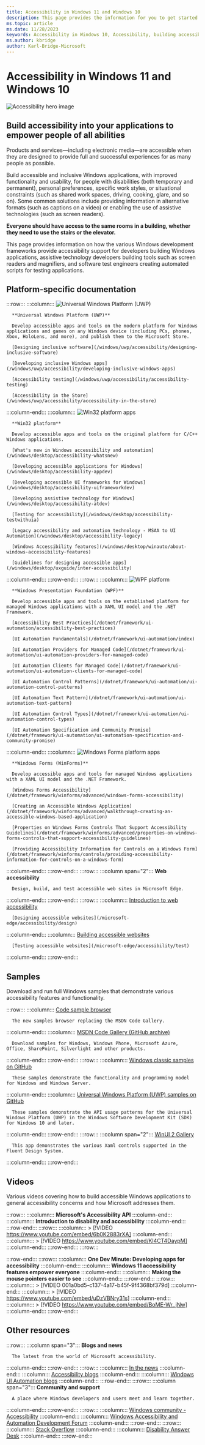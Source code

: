 ```yaml
---
title: Accessibility in Windows 11 and Windows 10
description: This page provides the information for you to get started developing accessible Windows apps.
ms.topic: article
ms.date: 11/28/2023
keywords: Accessibility in Windows 10, Accessibility, building accessible win32 apps, building accessible UWP apps, building accessible WPF apps, building accessible WinForms apps
ms.author: kbridge
author: Karl-Bridge-Microsoft
---
```


# Accessibility in Windows 11 and Windows 10

![Accessibility hero image](images/hero-accessibility-bar-smaller.png)

## Build accessibility into your applications to empower people of all abilities

Products and services—including electronic media—are accessible when they are designed to provide full and successful experiences for as many people as possible.

Build accessible and inclusive Windows applications, with improved functionality and usability, for people with disabilities (both temporary and permanent), personal preferences, specific work styles, or situational constraints (such as shared work spaces, driving, cooking, glare, and so on). Some common solutions include providing information in alternative formats (such as captions on a video) or enabling the use of assistive technologies (such as screen readers).

**Everyone should have access to the same rooms in a building, whether they need to use the stairs or the elevator.**

This page provides information on how the various Windows development frameworks provide accessibility support for developers building Windows applications, assistive technology developers building tools such as screen readers and magnifiers, and software test engineers creating automated scripts for testing applications.

## Platform-specific documentation

:::row:::
   :::column:::
      ![Universal Windows Platform (UWP)](images/platform-uwp.png)

      **Universal Windows Platform (UWP)**

      Develop accessible apps and tools on the modern platform for Windows applications and games on any Windows device (including PCs, phones, Xbox, HoloLens, and more), and publish them to the Microsoft Store.

      [Designing inclusive software](/windows/uwp/accessibility/designing-inclusive-software)

      [Developing inclusive Windows apps](/windows/uwp/accessibility/developing-inclusive-windows-apps)

      [Accessibility testing](/windows/uwp/accessibility/accessibility-testing)

      [Accessibility in the Store](/windows/uwp/accessibility/accessibility-in-the-store)
   :::column-end:::
   :::column:::
      ![Win32 platform apps](images/platform-win32.png)

      **Win32 platform**

      Develop accessible apps and tools on the original platform for C/C++ Windows applications.

      [What's new in Windows accessibility and automation](/windows/desktop/accessibility-whatsnew)

      [Developing accessible applications for Windows](/windows/desktop/accessibility-appdev)

      [Developing accessible UI frameworks for Windows](/windows/desktop/accessibility-uiframeworkdev)

      [Developing assistive technology for Windows](/windows/desktop/accessibility-atdev)

      [Testing for accessibility](/windows/desktop/accessibility-testwithuia)

      [Legacy accessibility and automation technology - MSAA to UI Automation](/windows/desktop/accessibility-legacy)

      [Windows Accessibility features](/windows/desktop/winauto/about-windows-accessibility-features)

      [Guidelines for designing accessible apps](/windows/desktop/uxguide/inter-accessibility)
   :::column-end:::
:::row-end:::
:::row:::
   :::column:::
      ![WPF platform](images/platform-wpf2-small.png)

      **Windows Presentation Foundation (WPF)**

      Develop accessible apps and tools on the established platform for managed Windows applications with a XAML UI model and the .NET Framework.

      [Accessibility Best Practices](/dotnet/framework/ui-automation/accessibility-best-practices)

      [UI Automation Fundamentals](/dotnet/framework/ui-automation/index)

      [UI Automation Providers for Managed Code](/dotnet/framework/ui-automation/ui-automation-providers-for-managed-code)

      [UI Automation Clients for Managed Code](/dotnet/framework/ui-automation/ui-automation-clients-for-managed-code)

      [UI Automation Control Patterns](/dotnet/framework/ui-automation/ui-automation-control-patterns)

      [UI Automation Text Pattern](/dotnet/framework/ui-automation/ui-automation-text-pattern)

      [UI Automation Control Types](/dotnet/framework/ui-automation/ui-automation-control-types)

      [UI Automation Specification and Community Promise](/dotnet/framework/ui-automation/ui-automation-specification-and-community-promise)
   :::column-end:::
   :::column:::
      ![Windows Forms platform apps](images/platform-winforms.png)

      **Windows Forms (WinForms)**

      Develop accessible apps and tools for managed Windows applications with a XAML UI model and the .NET Framework.

      [Windows Forms Accessibility](/dotnet/framework/winforms/advanced/windows-forms-accessibility)

      [Creating an Accessible Windows Application](/dotnet/framework/winforms/advanced/walkthrough-creating-an-accessible-windows-based-application)

      [Properties on Windows Forms Controls That Support Accessibility Guidelines](/dotnet/framework/winforms/advanced/properties-on-windows-forms-controls-that-support-accessibility-guidelines)

      [Providing Accessibility Information for Controls on a Windows Form](/dotnet/framework/winforms/controls/providing-accessibility-information-for-controls-on-a-windows-form)
   :::column-end:::
:::row-end:::
:::row:::
   :::column span="2":::
      **Web accessibility**

      Design, build, and test accessible web sites in Microsoft Edge.
   :::column-end:::
:::row-end:::
:::row:::
   :::column:::
      [Introduction to web accessibility](/microsoft-edge/accessibility)

      [Designing accessible websites](/microsoft-edge/accessibility/design)
   :::column-end:::
   :::column:::
      [Building accessible websites](/microsoft-edge/accessibility/build)

      [Testing accessible websites](/microsoft-edge/accessibility/test)
   :::column-end:::
:::row-end:::

## Samples

Download and run full Windows samples that demonstrate various accessibility features and functionality.

:::row:::
   :::column:::
      [Code sample browser](/samples/browse/)

      The new samples browser replacing the MSDN Code Gallery.
   :::column-end:::
   :::column:::
      [MSDN Code Gallery (GitHub archive)](https://github.com/microsoftarchive/msdn-code-gallery-microsoft/tree/master/Official%20Windows%20Platform%20Sample)

      Download samples for Windows, Windows Phone, Microsoft Azure, Office, SharePoint, Silverlight and other products.
   :::column-end:::
:::row-end:::
:::row:::
   :::column:::
      [Windows classic samples on GitHub](https://github.com/microsoft/Windows-classic-samples/search?q=accessibility&unscoped_q=accessibility)

      These samples demonstrate the functionality and programming model for Windows and Windows Server. 
   :::column-end:::
   :::column:::
      [Universal Windows Platform (UWP) samples on GitHub](https://github.com/microsoft/Windows-universal-samples/search?q=accessibility&unscoped_q=accessibility)

      These samples demonstrate the API usage patterns for the Universal Windows Platform (UWP) in the Windows Software Development Kit (SDK) for Windows 10 and later.
   :::column-end:::
:::row-end:::
:::row:::
   :::column span="2":::
      [WinUI 2 Gallery](https://github.com/Microsoft/WinUI-Gallery)

      This app demonstrates the various Xaml controls supported in the Fluent Design System.
   :::column-end:::
:::row-end:::

## Videos

Various videos covering how to build accessible Windows applications to general accessibility concerns and how Microsoft addresses them.

:::row:::
   :::column:::
      **Microsoft's Accessibility API**
   :::column-end:::
   :::column:::
      **Introduction to disability and accessibility**
   :::column-end:::
:::row-end:::
:::row:::
   :::column:::
      > [!VIDEO https://www.youtube.com/embed/6b0K2883rXA]
   :::column-end:::
   :::column:::
      > [!VIDEO https://www.youtube.com/embed/Kl4CT4DaypM]
   :::column-end:::
:::row-end:::
:::row:::



:::row-end:::
:::row:::
   :::column:::
      **One Dev Minute: Developing apps for accessibility**
   :::column-end:::
   :::column:::
      **Windows 11 accessibility features empower everyone**
   :::column-end:::
   :::column:::
      **Making the mouse pointers easier to see**
   :::column-end:::
:::row-end:::
:::row:::
   :::column:::
      > [!VIDEO 001a0bd5-c137-4a17-b45f-9f4368bf379d]
   :::column-end:::
   :::column:::
      > [!VIDEO https://www.youtube.com/embed/uDzVBNry31s]
   :::column-end:::
   :::column:::
      > [!VIDEO https://www.youtube.com/embed/BoME-Wr_jNw]
   :::column-end:::
:::row-end:::

## Other resources

:::row:::
   :::column span="3":::
      **Blogs and news**

      The latest from the world of Microsoft accessibility.
   :::column-end:::
:::row-end:::
:::row:::
   :::column:::
      [In the news](https://news.microsoft.com/presskits/accessibility/)
   :::column-end:::
   :::column:::
      [Accessibility blogs](https://blogs.microsoft.com/accessibility/)
   :::column-end:::
   :::column:::
      [Windows UI Automation blogs](/archive/blogs/winuiautomation/)
   :::column-end:::
:::row-end:::
:::row:::
   :::column span="3":::
      **Community and support**

      A place where Windows developers and users meet and learn together.
   :::column-end:::
:::row-end:::
:::row:::
   :::column:::
      [Windows community - Accessibility](https://answers.microsoft.com/en-us/search/search?SearchTerm=windows%20accessibility)
   :::column-end:::
   :::column:::
      [Windows Accessibility and Automation Development Forum](https://social.msdn.microsoft.com/Forums/windows/home?forum=windowsaccessibilityandautomation)
   :::column-end:::
:::row-end:::
:::row:::
   :::column:::
      [Stack Overflow](https://stackoverflow.com/questions/tagged/windows+accessibility)
   :::column-end:::
   :::column:::
      [Disability Answer Desk](https://www.microsoft.com/Accessibility/disability-answer-desk)
   :::column-end:::
:::row-end:::
